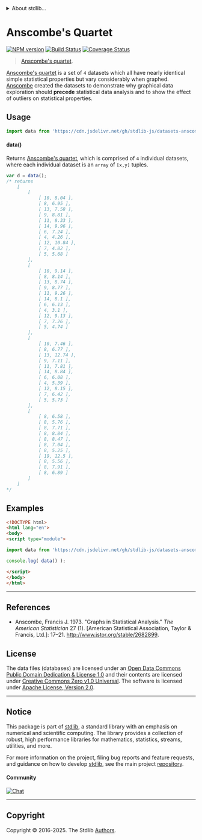 <!--

@license Apache-2.0

Copyright (c) 2018 The Stdlib Authors.

Licensed under the Apache License, Version 2.0 (the "License");
you may not use this file except in compliance with the License.
You may obtain a copy of the License at

   http://www.apache.org/licenses/LICENSE-2.0

Unless required by applicable law or agreed to in writing, software
distributed under the License is distributed on an "AS IS" BASIS,
WITHOUT WARRANTIES OR CONDITIONS OF ANY KIND, either express or implied.
See the License for the specific language governing permissions and
limitations under the License.

-->


<details>
  <summary>
    About stdlib...
  </summary>
  <p>We believe in a future in which the web is a preferred environment for numerical computation. To help realize this future, we've built stdlib. stdlib is a standard library, with an emphasis on numerical and scientific computation, written in JavaScript (and C) for execution in browsers and in Node.js.</p>
  <p>The library is fully decomposable, being architected in such a way that you can swap out and mix and match APIs and functionality to cater to your exact preferences and use cases.</p>
  <p>When you use stdlib, you can be absolutely certain that you are using the most thorough, rigorous, well-written, studied, documented, tested, measured, and high-quality code out there.</p>
  <p>To join us in bringing numerical computing to the web, get started by checking us out on <a href="https://github.com/stdlib-js/stdlib">GitHub</a>, and please consider <a href="https://opencollective.com/stdlib">financially supporting stdlib</a>. We greatly appreciate your continued support!</p>
</details>

# Anscombe's Quartet

[![NPM version][npm-image]][npm-url] [![Build Status][test-image]][test-url] [![Coverage Status][coverage-image]][coverage-url] <!-- [![dependencies][dependencies-image]][dependencies-url] -->

> [Anscombe's quartet][anscombes-quartet].

<section class="intro">

[Anscombe's quartet][anscombes-quartet] is a set of `4` datasets which all have nearly identical simple statistical properties but vary considerably when graphed. [Anscombe][francis-anscombe] created the datasets to demonstrate why graphical data exploration should **precede** statistical data analysis and to show the effect of outliers on statistical properties.

</section>

<!-- /.intro -->



<section class="usage">

## Usage

```javascript
import data from 'https://cdn.jsdelivr.net/gh/stdlib-js/datasets-anscombes-quartet@esm/index.mjs';
```

#### data()

Returns [Anscombe's quartet][anscombes-quartet], which is comprised of `4` individual datasets, where each individual dataset is an `array` of `[x,y]` tuples.

```javascript
var d = data();
/* returns
    [
        [
            [ 10, 8.04 ],
            [ 8, 6.95 ],
            [ 13, 7.58 ],
            [ 9, 8.81 ],
            [ 11, 8.33 ],
            [ 14, 9.96 ],
            [ 6, 7.24 ],
            [ 4, 4.26 ],
            [ 12, 10.84 ],
            [ 7, 4.82 ],
            [ 5, 5.68 ]
        ],
        [
            [ 10, 9.14 ],
            [ 8, 8.14 ],
            [ 13, 8.74 ],
            [ 9, 8.77 ],
            [ 11, 9.26 ],
            [ 14, 8.1 ],
            [ 6, 6.13 ],
            [ 4, 3.1 ],
            [ 12, 9.13 ],
            [ 7, 7.26 ],
            [ 5, 4.74 ]
        ],
        [
            [ 10, 7.46 ],
            [ 8, 6.77 ],
            [ 13, 12.74 ],
            [ 9, 7.11 ],
            [ 11, 7.81 ],
            [ 14, 8.84 ],
            [ 6, 6.08 ],
            [ 4, 5.39 ],
            [ 12, 8.15 ],
            [ 7, 6.42 ],
            [ 5, 5.73 ]
        ],
        [
            [ 8, 6.58 ],
            [ 8, 5.76 ],
            [ 8, 7.71 ],
            [ 8, 8.84 ],
            [ 8, 8.47 ],
            [ 8, 7.04 ],
            [ 8, 5.25 ],
            [ 19, 12.5 ],
            [ 8, 5.56 ],
            [ 8, 7.91 ],
            [ 8, 6.89 ]
        ]
    ]
*/
```

</section>

<!-- /.usage -->

<section class="examples">

## Examples

<!-- TODO: more interesting example involving stats and plotting once ndarray -->

<!-- eslint no-undef: "error" -->

```html
<!DOCTYPE html>
<html lang="en">
<body>
<script type="module">

import data from 'https://cdn.jsdelivr.net/gh/stdlib-js/datasets-anscombes-quartet@esm/index.mjs';

console.log( data() );

</script>
</body>
</html>
```

</section>

<!-- /.examples -->



* * *

<section class="references">

## References

-   Anscombe, Francis J. 1973. "Graphs in Statistical Analysis." _The American Statistician_ 27 (1). \[American Statistical Association, Taylor & Francis, Ltd.]: 17–21. <http://www.jstor.org/stable/2682899>.

</section>

<!-- /.references -->

<!-- <license> -->

## License

The data files (databases) are licensed under an [Open Data Commons Public Domain Dedication & License 1.0][pddl-1.0] and their contents are licensed under [Creative Commons Zero v1.0 Universal][cc0]. The software is licensed under [Apache License, Version 2.0][apache-license].

<!-- </license> -->

<!-- Section for related `stdlib` packages. Do not manually edit this section, as it is automatically populated. -->

<section class="related">

</section>

<!-- /.related -->

<!-- Section for all links. Make sure to keep an empty line after the `section` element and another before the `/section` close. -->


<section class="main-repo" >

* * *

## Notice

This package is part of [stdlib][stdlib], a standard library with an emphasis on numerical and scientific computing. The library provides a collection of robust, high performance libraries for mathematics, statistics, streams, utilities, and more.

For more information on the project, filing bug reports and feature requests, and guidance on how to develop [stdlib][stdlib], see the main project [repository][stdlib].

#### Community

[![Chat][chat-image]][chat-url]

---

## Copyright

Copyright &copy; 2016-2025. The Stdlib [Authors][stdlib-authors].

</section>

<!-- /.stdlib -->

<!-- Section for all links. Make sure to keep an empty line after the `section` element and another before the `/section` close. -->

<section class="links">

[npm-image]: http://img.shields.io/npm/v/@stdlib/datasets-anscombes-quartet.svg
[npm-url]: https://npmjs.org/package/@stdlib/datasets-anscombes-quartet

[test-image]: https://github.com/stdlib-js/datasets-anscombes-quartet/actions/workflows/test.yml/badge.svg?branch=main
[test-url]: https://github.com/stdlib-js/datasets-anscombes-quartet/actions/workflows/test.yml?query=branch:main

[coverage-image]: https://img.shields.io/codecov/c/github/stdlib-js/datasets-anscombes-quartet/main.svg
[coverage-url]: https://codecov.io/github/stdlib-js/datasets-anscombes-quartet?branch=main

<!--

[dependencies-image]: https://img.shields.io/david/stdlib-js/datasets-anscombes-quartet.svg
[dependencies-url]: https://david-dm.org/stdlib-js/datasets-anscombes-quartet/main

-->

[chat-image]: https://img.shields.io/gitter/room/stdlib-js/stdlib.svg
[chat-url]: https://app.gitter.im/#/room/#stdlib-js_stdlib:gitter.im

[stdlib]: https://github.com/stdlib-js/stdlib

[stdlib-authors]: https://github.com/stdlib-js/stdlib/graphs/contributors

[cli-section]: https://github.com/stdlib-js/datasets-anscombes-quartet#cli
[cli-url]: https://github.com/stdlib-js/datasets-anscombes-quartet/tree/cli
[@stdlib/datasets-anscombes-quartet]: https://github.com/stdlib-js/datasets-anscombes-quartet/tree/main

[umd]: https://github.com/umdjs/umd
[es-module]: https://developer.mozilla.org/en-US/docs/Web/JavaScript/Guide/Modules

[deno-url]: https://github.com/stdlib-js/datasets-anscombes-quartet/tree/deno
[deno-readme]: https://github.com/stdlib-js/datasets-anscombes-quartet/blob/deno/README.md
[umd-url]: https://github.com/stdlib-js/datasets-anscombes-quartet/tree/umd
[umd-readme]: https://github.com/stdlib-js/datasets-anscombes-quartet/blob/umd/README.md
[esm-url]: https://github.com/stdlib-js/datasets-anscombes-quartet/tree/esm
[esm-readme]: https://github.com/stdlib-js/datasets-anscombes-quartet/blob/esm/README.md
[branches-url]: https://github.com/stdlib-js/datasets-anscombes-quartet/blob/main/branches.md

[pddl-1.0]: http://opendatacommons.org/licenses/pddl/1.0/

[cc0]: https://creativecommons.org/publicdomain/zero/1.0

[apache-license]: https://www.apache.org/licenses/LICENSE-2.0

[csv]: https://tools.ietf.org/html/rfc4180

[anscombes-quartet]: https://en.wikipedia.org/wiki/Anscombe%27s_quartet

[francis-anscombe]: https://en.wikipedia.org/wiki/Francis_Anscombe

</section>

<!-- /.links -->
